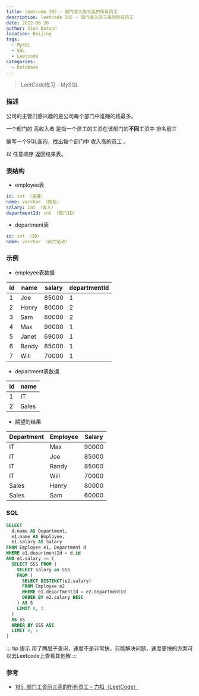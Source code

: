 ```yaml
---
title: leetcode 185 - 部门收入前三高的所有员工
description: leetcode 185 - 部门收入前三高的所有员工
date: 2022-06-26
author: Zion Dotson
location: Beijing
tags:
  - MySQL
  - SQL
  - Leetcode
categories:
  - Database
---
```


> LeetCode练习 - MySQL
<!-- more -->

### 描述
公司的主管们感兴趣的是公司每个部门中谁赚的钱最多。

一个部门的 高收入者 是指一个员工的工资在该部门的**不同**工资中 排名前三 

编写一个SQL查询，找出每个部门中 收入高的员工 。

以 任意顺序 返回结果表。

### 表结构

* employee表
```yaml
id: int （主键）
name: varchar （姓名）
salary: int （收入）
departmentId: int （部门ID）
```
* department表
```yaml
id: int （ID）
name: varchar （部门名称）
```

### 示例

* employee表数据

| id  | name  | salary | departmentId |
| --- | ----- | ------ | ------------ |
| 1   | Joe   | 85000  | 1            |
| 2   | Henry | 80000  | 2            |
| 3   | Sam   | 60000  | 2            |
| 4   | Max   | 90000  | 1            |
| 5   | Janet | 69000  | 1            |
| 6   | Randy | 85000  | 1            |
| 7   | Will  | 70000  | 1            |

* department表数据

| id  | name  |
| --- | ----- |
| 1   | IT    |
| 2   | Sales |

* 期望的结果

| Department | Employee | Salary |
| ---------- | -------- | ------ |
| IT         | Max      | 90000  |
| IT         | Joe      | 85000  |
| IT         | Randy    | 85000  |
| IT         | Will     | 70000  |
| Sales      | Henry    | 80000  |
| Sales      | Sam      | 60000  |

### SQL

```sql
SELECT 
  d.name AS Department, 
  e1.name AS Employee, 
  e1.salary AS Salary 
FROM Employee e1, Department d
WHERE e1.departmentId = d.id
AND e1.salary >= (
  SELECT SSS FROM (
    SELECT salary as SSS 
    FROM (
      SELECT DISTINCT(e2.salary)
      FROM Employee e2
      WHERE e1.departmentId = e2.departmentId
      ORDER BY e2.salary DESC
    ) AS S
    LIMIT 0, 3
  )
  AS SS
  ORDER BY SSS ASC
  LIMIT 0, 1
)
```

::: tip 提示
用了两层子查询，速度不是非常快，只能解决问题，速度更快的方案可以去Leetcode上查看其他解
:::

### 参考

* [185. 部门工资前三高的所有员工 - 力扣（LeetCode）](https://leetcode.cn/problems/department-top-three-salaries)